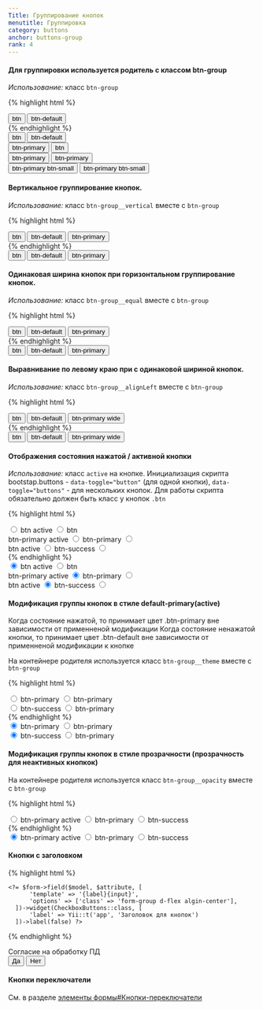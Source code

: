 ```yaml
---
Title: Группирование кнопок
menutitle: Группировка
category: buttons
anchor: buttons-group
rank: 4
---
```



#### Для группировки используется родитель с классом btn-group

_Использование:_ класс `btn-group`

{% highlight html %}
<div class="btn-group">
  <button class="btn">btn</button>
  <button class="btn-default">btn-default</button>
</div>
{% endhighlight %}
<div class="bs-docs-example">
  <div class="btn-group mr-20">
    <button class="btn">btn</button>
    <button class="btn-default">btn-default</button>
  </div>

  <div class="btn-group mr-20">
    <button class="btn-primary">btn-primary</button>
    <button class="btn">btn</button>
  </div>

  <div class="btn-group mr-20">
    <button class="btn-primary">btn-primary</button>
    <button class="btn-primary">btn-primary</button>
  </div>

  <div class="btn-group">
    <button class="btn-primary btn-small">btn-primary btn-small</button>
    <button class="btn-primary btn-small">btn-primary btn-small</button>
  </div>
</div>


#### Вертикальное группирование кнопок.
_Использование:_ класс `btn-group__vertical` вместе с `btn-group`

{% highlight html %}
<div class="btn-group btn-group__vertical">
  <button class="btn">btn</button>
  <button class="btn-default">btn-default</button>
  <button class="btn-primary">btn-primary</button>
</div>
{% endhighlight %}
<div class="bs-docs-example">
  <div class="btn-group btn-group__vertical">
    <button class="btn">btn</button>
    <button class="btn-default">btn-default</button>
    <button class="btn-primary">btn-primary</button>
  </div>
</div>

#### Одинаковая ширина кнопок при горизонтальном группирование кнопок.
_Использование:_ класс `btn-group__equal` вместе с `btn-group`

{% highlight html %}
<div class="btn-group btn-group__equal w-100p">
  <button class="btn">btn</button>
  <button class="btn-default">btn-default</button>
  <button class="btn-primary">btn-primary</button>
</div>
{% endhighlight %}
<div class="bs-docs-example">
  <div class="btn-group btn-group__equal w-100p">
    <button class="btn">btn</button>
    <button class="btn-default">btn-default</button>
    <button class="btn-primary">btn-primary</button>
  </div>
</div>

#### Выравнивание по левому краю при с одинаковой шириной кнопок.
_Использование:_ класс `btn-group__alignLeft` вместе с `btn-group`

{% highlight html %}
<div class="btn-group btn-group__equal btn-group__vertical btn-group__alignLeft">
  <button class="btn">btn</button>
  <button class="btn-default">btn-default</button>
  <button class="btn-primary">btn-primary wide</button>
</div>
{% endhighlight %}
<div class="bs-docs-example">
  <div class="btn-group btn-group__equal btn-group__vertical btn-group__alignLeft">
    <button class="btn">btn</button>
    <button class="btn-default">btn-default</button>
    <button class="btn-primary">btn-primary wide</button>
  </div>
</div>

#### Отображения состояния нажатой / активной кнопки
_Использование:_ класс `active` на кнопке. 
Инициализация скрипта bootstap.buttons - `data-toggle="button"` (для одной кнопки),
`data-toggle="buttons"` - для нескольких кнопок.
Для работы скрипта обязательно должен быть класс у кнопок `.btn`

{% highlight html %}
  <div class="btn-group" data-toggle="buttons">
    <label class="btn active">
      <input type="radio" name="options1" id="option1" checked>
      btn active
    </label>
    <label class="btn">
      <input type="radio" name="options1" id="option2">
      btn
    </label>
  </div>

  <div class="btn-group" data-toggle="buttons">
    <label class="btn btn-primary active">
      btn-primary active
      <input type="radio" name="options2" id="option1" checked>
    </label>
    <label class="btn btn-primary">
      btn-primary
      <input type="radio" name="options2" id="option2">
    </label>
  </div>

  <div class="btn-group" data-toggle="buttons">
    <label class="btn active">
      btn active
      <input type="radio" name="options3" id="option1" checked>
    </label>
    <label class="btn btn-success">
      btn-success
      <input type="radio" name="options3" id="option2">
    </label>
  </div>
{% endhighlight %}
<div class="bs-docs-example">
  <div class="btn-group mr-20" data-toggle="buttons">
    <label class="btn active">
      <input type="radio" name="options1" id="option11" checked>
      btn active
    </label>
    <label class="btn">
      <input type="radio" name="options1" id="option12">
      btn
    </label>
  </div>
  
  <div class="btn-group mr-20" data-toggle="buttons">
    <label class="btn btn-primary active">
      btn-primary active
      <input type="radio" name="options2" id="option21" checked>
    </label>
    <label class="btn btn-primary">
      btn-primary
      <input type="radio" name="options2" id="option22">
    </label>
  </div>

  <div class="btn-group" data-toggle="buttons">
    <label class="btn active">
      btn active
      <input type="radio" name="options3" id="option31" checked>
    </label>
    <label class="btn btn-success">
      btn-success
      <input type="radio" name="options3" id="option32">
    </label>
  </div>
</div>

#### Модификация группы кнопок в стиле default-primary(active)
Когда состояние нажатой, то принимает цвет .btn-primary вне зависимости от применненой модификации
Когда состояние ненажатой кнопки, то принимает цвет .btn-default вне зависимости от применненой модификации к кнопке

На контейнере родителя используется класс `btn-group__theme` вместе с `btn-group`

{% highlight html %}
  <div class="btn-group btn-group__theme" data-toggle="buttons">
    <label class="btn btn-primary">
      <input type="radio" name="options4" id="option41" checked>
      btn-primary
    </label>
    <label class="btn btn-primary">
        <input type="radio" name="options4" id="option42">
        btn-primary
    </label>
  </div>
  <div class="btn-group btn-group__theme" data-toggle="buttons">
    <label class="btn btn-success">
        <input type="radio" name="options5" id="option51" checked>
        btn-success
    </label>
    <label class="btn btn-primary">
        <input type="radio" name="options5" id="option52">
        btn-primary
    </label>
  </div>
{% endhighlight %}
<div class="bs-docs-example">
  <div class="btn-group btn-group__theme mr-20" data-toggle="buttons">
    <label class="btn btn-primary">
      <input type="radio" name="options4" id="option41" checked>
      btn-primary
    </label>
    <label class="btn btn-primary">
        <input type="radio" name="options4" id="option42">
        btn-primary
    </label>
  </div>
  <div class="btn-group btn-group__theme" data-toggle="buttons">
    <label class="btn btn-success">
        <input type="radio" name="options5" id="option51" checked>
        btn-success
    </label>
    <label class="btn btn-primary">
        <input type="radio" name="options5" id="option52">
        btn-primary
    </label>
  </div>
</div>

#### Модификация группы кнопок в стиле прозрачности (прозрачность для неактивных кнопкок)

На контейнере родителя используется класс `btn-group__opacity` вместе с `btn-group`

{% highlight html %}
<div class="btn-group btn-group__opacity" data-toggle="buttons">
  <label class="btn btn-primary active">
    <input type="radio" name="options6" id="option62" checked>
    btn-primary active
  </label>
  <label class="btn btn-primary"> 
    <input type="radio" name="options6" id="option62">
    btn-primary
  </label>
  <label class="btn btn-success">
    <input type="radio" name="options6" id="option63">
    btn-success
  </label>
</div>
{% endhighlight %}
<div class="bs-docs-example">
  <div class="btn-group btn-group__opacity" data-toggle="buttons">
    <label class="btn btn-primary active">
      <input type="radio" name="options6" id="option62" checked>
      btn-primary active
    </label>
    <label class="btn btn-primary"> 
      <input type="radio" name="options6" id="option62">
      btn-primary
    </label>
    <label class="btn btn-success">
      <input type="radio" name="options6" id="option63">
      btn-success
    </label>
  </div>
</div>

#### Кнопки с заголовком
{% highlight html %}
  
    <?= $form->field($model, $attribute, [
          'template' => '{label}{input}',
          'options' => ['class' => 'form-group d-flex algin-center'],
      ])->widget(CheckboxButtons::class, [
          'label' => Yii::t('app', 'Заголовок для кнопок')
      ])->label(false) ?>

{% endhighlight %}
<div class="bs-docs-example">
  <div class="form-group d-flex algin-center">
    <div class="checkbox-buttons-wrap">
      <div class="control-label control-label__relative">Согласие на обработку ПД</div>
      <div id="" class="btn-group" role="group">
        <button type="button" class="btn btn-default" data-value="1">Да</button>            
        <button type="button" class="btn btn-default" data-value="0">Нет</button>
      </div>
    </div>
  </div>
</div>


#### Кнопки переключатели
См. в разделе <a href="forms.html#radiobtn-item">элементы формы#Кнопки-переключатели</a>